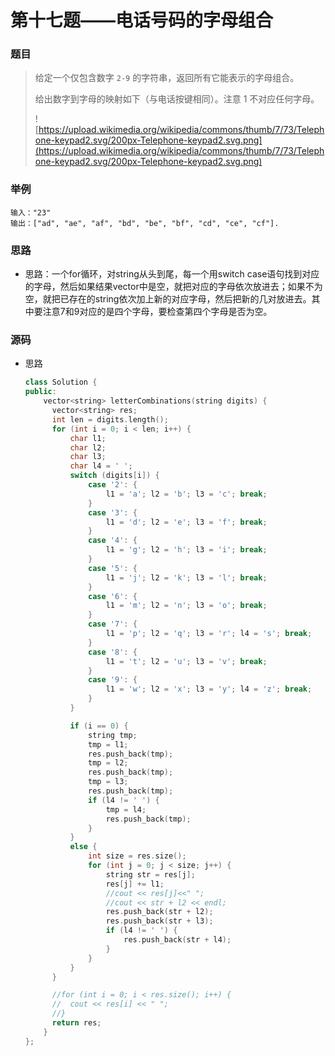 # 第十七题——电话号码的字母组合

### 题目

> 给定一个仅包含数字 `2-9` 的字符串，返回所有它能表示的字母组合。
>
> 给出数字到字母的映射如下（与电话按键相同）。注意 1 不对应任何字母。
>
> ![https://upload.wikimedia.org/wikipedia/commons/thumb/7/73/Telephone-keypad2.svg/200px-Telephone-keypad2.svg.png](https://upload.wikimedia.org/wikipedia/commons/thumb/7/73/Telephone-keypad2.svg/200px-Telephone-keypad2.svg.png)
>
>

### 举例

```
输入："23"
输出：["ad", "ae", "af", "bd", "be", "bf", "cd", "ce", "cf"].
```

### 思路

* 思路：一个for循环，对string从头到尾，每一个用switch case语句找到对应的字母，然后如果结果vector中是空，就把对应的字母依次放进去；如果不为空，就把已存在的string依次加上新的对应字母，然后把新的几对放进去。其中要注意7和9对应的是四个字母，要检查第四个字母是否为空。

### 源码

* 思路

  ```c++
  class Solution {
  public:
      vector<string> letterCombinations(string digits) {
  		vector<string> res;
  		int len = digits.length();
  		for (int i = 0; i < len; i++) {
  			char l1;
  			char l2;
  			char l3;
  			char l4 = ' ';
  			switch (digits[i]) {
  				case '2': {
  					l1 = 'a'; l2 = 'b'; l3 = 'c'; break;
  				}
  				case '3': {
  					l1 = 'd'; l2 = 'e'; l3 = 'f'; break;
  				}
  				case '4': {
  					l1 = 'g'; l2 = 'h'; l3 = 'i'; break;
  				}
  				case '5': {
  					l1 = 'j'; l2 = 'k'; l3 = 'l'; break;
  				}
  				case '6': {
  					l1 = 'm'; l2 = 'n'; l3 = 'o'; break;
  				}
  				case '7': {
  					l1 = 'p'; l2 = 'q'; l3 = 'r'; l4 = 's'; break;
  				}
  				case '8': {
  					l1 = 't'; l2 = 'u'; l3 = 'v'; break;
  				}
  				case '9': {
  					l1 = 'w'; l2 = 'x'; l3 = 'y'; l4 = 'z'; break;
  				}
  			}
  
  			if (i == 0) {
  				string tmp;
  				tmp = l1;
  				res.push_back(tmp);
  				tmp = l2;
  				res.push_back(tmp);
  				tmp = l3;
  				res.push_back(tmp);
  				if (l4 != ' ') {
  					tmp = l4;
  					res.push_back(tmp);
  				}
  			}
  			else {
  				int size = res.size();
  				for (int j = 0; j < size; j++) {
  					string str = res[j];
  					res[j] += l1;
  					//cout << res[j]<<" ";
  					//cout << str + l2 << endl;
  					res.push_back(str + l2);
  					res.push_back(str + l3);
  					if (l4 != ' ') {
  						res.push_back(str + l4);
  					}
  				}
  			}
  		}
  
  		//for (int i = 0; i < res.size(); i++) {
  		//	cout << res[i] << " ";
  		//}
  		return res;
      }
  };
  ```

